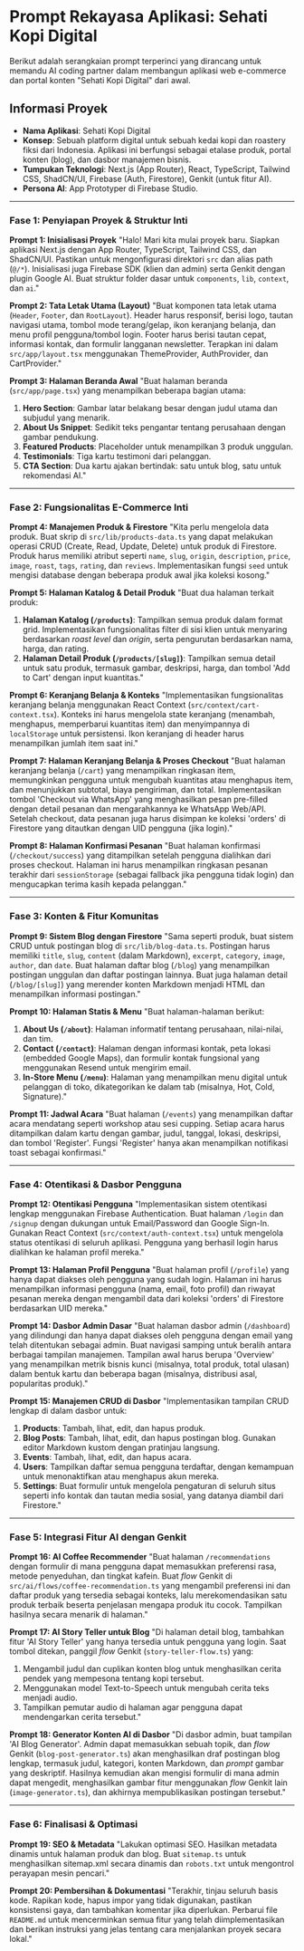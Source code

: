 # Prompt Rekayasa Aplikasi: Sehati Kopi Digital

Berikut adalah serangkaian prompt terperinci yang dirancang untuk memandu AI coding partner dalam membangun aplikasi web e-commerce dan portal konten "Sehati Kopi Digital" dari awal.

## Informasi Proyek

- **Nama Aplikasi**: Sehati Kopi Digital
- **Konsep**: Sebuah platform digital untuk sebuah kedai kopi dan roastery fiksi dari Indonesia. Aplikasi ini berfungsi sebagai etalase produk, portal konten (blog), dan dasbor manajemen bisnis.
- **Tumpukan Teknologi**: Next.js (App Router), React, TypeScript, Tailwind CSS, ShadCN/UI, Firebase (Auth, Firestore), Genkit (untuk fitur AI).
- **Persona AI**: App Prototyper di Firebase Studio.

---

### **Fase 1: Penyiapan Proyek & Struktur Inti**

**Prompt 1: Inisialisasi Proyek**
"Halo! Mari kita mulai proyek baru. Siapkan aplikasi Next.js dengan App Router, TypeScript, Tailwind CSS, dan ShadCN/UI. Pastikan untuk mengonfigurasi direktori `src` dan alias path (`@/*`). Inisialisasi juga Firebase SDK (klien dan admin) serta Genkit dengan plugin Google AI. Buat struktur folder dasar untuk `components`, `lib`, `context`, dan `ai`."

**Prompt 2: Tata Letak Utama (Layout)**
"Buat komponen tata letak utama (`Header`, `Footer`, dan `RootLayout`). Header harus responsif, berisi logo, tautan navigasi utama, tombol mode terang/gelap, ikon keranjang belanja, dan menu profil pengguna/tombol login. Footer harus berisi tautan cepat, informasi kontak, dan formulir langganan newsletter. Terapkan ini dalam `src/app/layout.tsx` menggunakan ThemeProvider, AuthProvider, dan CartProvider."

**Prompt 3: Halaman Beranda Awal**
"Buat halaman beranda (`src/app/page.tsx`) yang menampilkan beberapa bagian utama:
1.  **Hero Section**: Gambar latar belakang besar dengan judul utama dan subjudul yang menarik.
2.  **About Us Snippet**: Sedikit teks pengantar tentang perusahaan dengan gambar pendukung.
3.  **Featured Products**: Placeholder untuk menampilkan 3 produk unggulan.
4.  **Testimonials**: Tiga kartu testimoni dari pelanggan.
5.  **CTA Section**: Dua kartu ajakan bertindak: satu untuk blog, satu untuk rekomendasi AI."

---

### **Fase 2: Fungsionalitas E-Commerce Inti**

**Prompt 4: Manajemen Produk & Firestore**
"Kita perlu mengelola data produk. Buat skrip di `src/lib/products-data.ts` yang dapat melakukan operasi CRUD (Create, Read, Update, Delete) untuk produk di Firestore. Produk harus memiliki atribut seperti `name`, `slug`, `origin`, `description`, `price`, `image`, `roast`, `tags`, `rating`, dan `reviews`. Implementasikan fungsi `seed` untuk mengisi database dengan beberapa produk awal jika koleksi kosong."

**Prompt 5: Halaman Katalog & Detail Produk**
"Buat dua halaman terkait produk:
1.  **Halaman Katalog (`/products`)**: Tampilkan semua produk dalam format grid. Implementasikan fungsionalitas filter di sisi klien untuk menyaring berdasarkan *roast level* dan *origin*, serta pengurutan berdasarkan nama, harga, dan rating.
2.  **Halaman Detail Produk (`/products/[slug]`)**: Tampilkan semua detail untuk satu produk, termasuk gambar, deskripsi, harga, dan tombol 'Add to Cart' dengan input kuantitas."

**Prompt 6: Keranjang Belanja & Konteks**
"Implementasikan fungsionalitas keranjang belanja menggunakan React Context (`src/context/cart-context.tsx`). Konteks ini harus mengelola state keranjang (menambah, menghapus, memperbarui kuantitas item) dan menyimpannya di `localStorage` untuk persistensi. Ikon keranjang di header harus menampilkan jumlah item saat ini."

**Prompt 7: Halaman Keranjang Belanja & Proses Checkout**
"Buat halaman keranjang belanja (`/cart`) yang menampilkan ringkasan item, memungkinkan pengguna untuk mengubah kuantitas atau menghapus item, dan menunjukkan subtotal, biaya pengiriman, dan total. Implementasikan tombol 'Checkout via WhatsApp' yang menghasilkan pesan pre-filled dengan detail pesanan dan mengarahkannya ke WhatsApp Web/API. Setelah checkout, data pesanan juga harus disimpan ke koleksi 'orders' di Firestore yang ditautkan dengan UID pengguna (jika login)."

**Prompt 8: Halaman Konfirmasi Pesanan**
"Buat halaman konfirmasi (`/checkout/success`) yang ditampilkan setelah pengguna dialihkan dari proses checkout. Halaman ini harus menampilkan ringkasan pesanan terakhir dari `sessionStorage` (sebagai fallback jika pengguna tidak login) dan mengucapkan terima kasih kepada pelanggan."

---

### **Fase 3: Konten & Fitur Komunitas**

**Prompt 9: Sistem Blog dengan Firestore**
"Sama seperti produk, buat sistem CRUD untuk postingan blog di `src/lib/blog-data.ts`. Postingan harus memiliki `title`, `slug`, `content` (dalam Markdown), `excerpt`, `category`, `image`, `author`, dan `date`. Buat halaman daftar blog (`/blog`) yang menampilkan postingan unggulan dan daftar postingan lainnya. Buat juga halaman detail (`/blog/[slug]`) yang merender konten Markdown menjadi HTML dan menampilkan informasi postingan."

**Prompt 10: Halaman Statis & Menu**
"Buat halaman-halaman berikut:
1.  **About Us (`/about`)**: Halaman informatif tentang perusahaan, nilai-nilai, dan tim.
2.  **Contact (`/contact`)**: Halaman dengan informasi kontak, peta lokasi (embedded Google Maps), dan formulir kontak fungsional yang menggunakan Resend untuk mengirim email.
3.  **In-Store Menu (`/menu`)**: Halaman yang menampilkan menu digital untuk pelanggan di toko, dikategorikan ke dalam tab (misalnya, Hot, Cold, Signature)."

**Prompt 11: Jadwal Acara**
"Buat halaman (`/events`) yang menampilkan daftar acara mendatang seperti workshop atau sesi cupping. Setiap acara harus ditampilkan dalam kartu dengan gambar, judul, tanggal, lokasi, deskripsi, dan tombol 'Register'. Fungsi 'Register' hanya akan menampilkan notifikasi toast sebagai konfirmasi."

---

### **Fase 4: Otentikasi & Dasbor Pengguna**

**Prompt 12: Otentikasi Pengguna**
"Implementasikan sistem otentikasi lengkap menggunakan Firebase Authentication. Buat halaman `/login` dan `/signup` dengan dukungan untuk Email/Password dan Google Sign-In. Gunakan React Context (`src/context/auth-context.tsx`) untuk mengelola status otentikasi di seluruh aplikasi. Pengguna yang berhasil login harus dialihkan ke halaman profil mereka."

**Prompt 13: Halaman Profil Pengguna**
"Buat halaman profil (`/profile`) yang hanya dapat diakses oleh pengguna yang sudah login. Halaman ini harus menampilkan informasi pengguna (nama, email, foto profil) dan riwayat pesanan mereka dengan mengambil data dari koleksi 'orders' di Firestore berdasarkan UID mereka."

**Prompt 14: Dasbor Admin Dasar**
"Buat halaman dasbor admin (`/dashboard`) yang dilindungi dan hanya dapat diakses oleh pengguna dengan email yang telah ditentukan sebagai admin. Buat navigasi samping untuk beralih antara berbagai tampilan manajemen. Tampilan awal harus berupa 'Overview' yang menampilkan metrik bisnis kunci (misalnya, total produk, total ulasan) dalam bentuk kartu dan beberapa bagan (misalnya, distribusi asal, popularitas produk)."

**Prompt 15: Manajemen CRUD di Dasbor**
"Implementasikan tampilan CRUD lengkap di dalam dasbor untuk:
1.  **Products**: Tambah, lihat, edit, dan hapus produk.
2.  **Blog Posts**: Tambah, lihat, edit, dan hapus postingan blog. Gunakan editor Markdown kustom dengan pratinjau langsung.
3.  **Events**: Tambah, lihat, edit, dan hapus acara.
4.  **Users**: Tampilkan daftar semua pengguna terdaftar, dengan kemampuan untuk menonaktifkan atau menghapus akun mereka.
5.  **Settings**: Buat formulir untuk mengelola pengaturan di seluruh situs seperti info kontak dan tautan media sosial, yang datanya diambil dari Firestore."

---

### **Fase 5: Integrasi Fitur AI dengan Genkit**

**Prompt 16: AI Coffee Recommender**
"Buat halaman `/recommendations` dengan formulir di mana pengguna dapat memasukkan preferensi rasa, metode penyeduhan, dan tingkat kafein. Buat *flow* Genkit di `src/ai/flows/coffee-recommendation.ts` yang mengambil preferensi ini dan daftar produk yang tersedia sebagai konteks, lalu merekomendasikan satu produk terbaik beserta penjelasan mengapa produk itu cocok. Tampilkan hasilnya secara menarik di halaman."

**Prompt 17: AI Story Teller untuk Blog**
"Di halaman detail blog, tambahkan fitur 'AI Story Teller' yang hanya tersedia untuk pengguna yang login. Saat tombol ditekan, panggil *flow* Genkit (`story-teller-flow.ts`) yang:
1.  Mengambil judul dan cuplikan konten blog untuk menghasilkan cerita pendek yang mempesona tentang kopi tersebut.
2.  Menggunakan model Text-to-Speech untuk mengubah cerita teks menjadi audio.
3.  Tampilkan pemutar audio di halaman agar pengguna dapat mendengarkan cerita tersebut."

**Prompt 18: Generator Konten AI di Dasbor**
"Di dasbor admin, buat tampilan 'AI Blog Generator'. Admin dapat memasukkan sebuah topik, dan *flow* Genkit (`blog-post-generator.ts`) akan menghasilkan draf postingan blog lengkap, termasuk judul, kategori, konten Markdown, dan *prompt* gambar yang deskriptif. Hasilnya kemudian akan mengisi formulir di mana admin dapat mengedit, menghasilkan gambar fitur menggunakan *flow* Genkit lain (`image-generator.ts`), dan akhirnya mempublikasikan postingan tersebut."

---

### **Fase 6: Finalisasi & Optimasi**

**Prompt 19: SEO & Metadata**
"Lakukan optimasi SEO. Hasilkan metadata dinamis untuk halaman produk dan blog. Buat `sitemap.ts` untuk menghasilkan sitemap.xml secara dinamis dan `robots.txt` untuk mengontrol perayapan mesin pencari."

**Prompt 20: Pembersihan & Dokumentasi**
"Terakhir, tinjau seluruh basis kode. Rapikan kode, hapus impor yang tidak digunakan, pastikan konsistensi gaya, dan tambahkan komentar jika diperlukan. Perbarui file `README.md` untuk mencerminkan semua fitur yang telah diimplementasikan dan berikan instruksi yang jelas tentang cara menjalankan proyek secara lokal."
